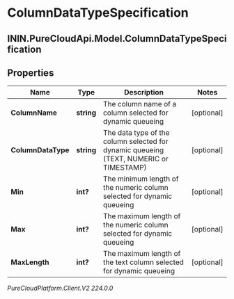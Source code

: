 # ColumnDataTypeSpecification

## ININ.PureCloudApi.Model.ColumnDataTypeSpecification

## Properties

|Name | Type | Description | Notes|
|------------ | ------------- | ------------- | -------------|
| **ColumnName** | **string** | The column name of a column selected for dynamic queueing | [optional] |
| **ColumnDataType** | **string** | The data type of the column selected for dynamic queueing (TEXT, NUMERIC or TIMESTAMP) | [optional] |
| **Min** | **int?** | The minimum length of the numeric column selected for dynamic queueing | [optional] |
| **Max** | **int?** | The maximum length of the numeric column selected for dynamic queueing | [optional] |
| **MaxLength** | **int?** | The maximum length of the text column selected for dynamic queueing | [optional] |



_PureCloudPlatform.Client.V2 224.0.0_
